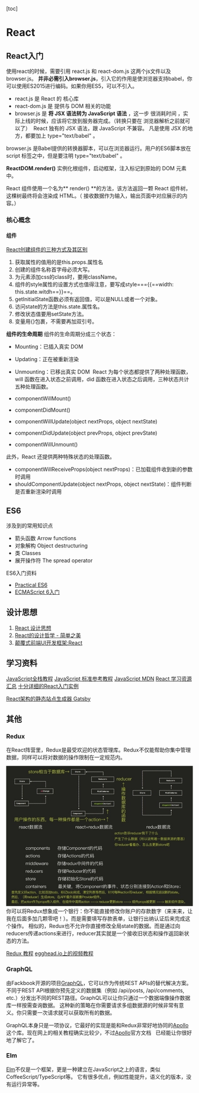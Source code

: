 [toc]
# React

## React入门

使用react的时候，需要引用 react.js 和 react-dom.js 这两个js文件以及browser.js。 **并非必需引入browser.js**，引入它的作用是使浏览器支持babel，你可以使用ES2015进行编码。如果你用ES5，可以不引入。

* react.js 是 React 的 核心库
* react-dom.js 是 提供与 DOM 相关的功能 
* browser.js 是 **将 JSX 语法转为 JavaScript 语法** ，这一步 很消耗时间 ，实际上线的时候，应该将它放到服务器完成。（转换只要在 浏览器解析之前就可以了） 
React 独有的 JSX 语法，跟 JavaScript 不兼容。 凡是使用 JSX 的地方，都要加上 type="text/babel" 。

browser.js 是Babel提供的转换器脚本，可以在浏览器运行。用户的ES6脚本放在 script 标签之中，但是要注明 type="text/babel" 。

>
**ReactDOM.render()** 实例化根组件，启动框架，注入标记到原始的 DOM 元素中。

React 组件使用一个名为** render() **的方法，该方法返回一颗 React 组件树，这棵树最终将会渲染成 HTML。（ 接收数据作为输入，输出页面中对应展示的内容。）


### 核心概念

#### 组件
[React创建组件的三种方式及其区别](https://www.cnblogs.com/wonyun/p/5930333.html)

1. 获取属性的值用的是this.props.属性名
2. 创建的组件名称首字母必须大写。
3. 为元素添加css的class时，要用className。
4. 组件的style属性的设置方式也值得注意，要写成style==={{==width: this.state.witdh==}}==。
5. getInitialState函数必须有返回值，可以是NULL或者一个对象。
6. 访问state的方法是this.state.属性名。
7. 修改状态值要用setState方法。
8. 变量用{}包裹，不需要再加双引号。

**组件的生命周期**
组件的生命周期分成三个状态：

* Mounting：已插入真实 DOM
* Updating：正在被重新渲染
* Unmounting：已移出真实 DOM 
React 为每个状态都提供了两种处理函数，will 函数在进入状态之前调用，did 函数在进入状态之后调用，三种状态共计五种处理函数。

* componentWillMount()
* componentDidMount()
* componentWillUpdate(object nextProps, object nextState)
* componentDidUpdate(object prevProps, object prevState)
* componentWillUnmount()

此外，React 还提供两种特殊状态的处理函数。

* componentWillReceiveProps(object nextProps)：已加载组件收到新的参数时调用
* shouldComponentUpdate(object nextProps, object nextState)：组件判断是否重新渲染时调用 



## ES6
涉及到的常用知识点

* 箭头函数 Arrow functions
* 对象解构 Object destructuring
* 类 Classes
* 展开操作符 The spread operator

ES6入门资料

* [Practical ES6](https://ponyfoo.com/books/practical-modern-javascript/chapters)
* [ECMAScript 6入门](http://es6.ruanyifeng.com/)

## 设计思想
1. [React 设计思想](https://github.com/react-guide/react-basic)
2. [React的设计哲学 - 简单之美](http://www.infoq.com/cn/articles/react-art-of-simplity/)
3. [颠覆式前端UI开发框架:React](http://www.infoq.com/cn/articles/subversion-front-end-ui-development-framework-react/)

## 学习资料
[JavaScript全栈教程](https://www.liaoxuefeng.com/wiki/001434446689867b27157e896e74d51a89c25cc8b43bdb3000)
[JavaScript 标准参考教程](http://javascript.ruanyifeng.com/)
[JavaScript MDN](https://developer.mozilla.org/zh-CN/docs/Web/JavaScript)
[React 学习资源汇总](https://www.ctolib.com/topics-79199.html)
[十分详细的React入门实例](https://blog.csdn.net/a153375250/article/details/52667739)

[React架构的静态站点生成器 Gatsby](https://github.com/gatsbyjs/gatsby)

## 其他

### Redux
在React阵营里，Redux是最受欢迎的状态管理库。Redux不仅能帮助你集中管理数据，同样可以将对数据的操作限制在一定规范内。

![](media/15248445968891.jpg)
你可以将Redux想象成一个银行：你不能直接修改你账户的存款数字（来来来，让我在后面多加几颗零吧！）。而是需要填写存款表单，让银行出纳认证后来完成这个操作。
相似的，Redux也不允许你直接修改全局state的数据。而是通过向reducers传递actions来进行，reducer其实就是一个接收旧状态和操作返回新状态的方法。

[Redux 教程](https://learnredux.com/)
[egghead.io上的视频教程](https://egghead.io/courses/getting-started-with-redux)

### GraphQL
由Fackbook开源的项目[GraphQL](http://graphql.org/)，它可以作为传统REST APIs的替代解决方案。
不同于REST API根据你预先定义的数据集（例如 /api/posts, /api/comments, etc.）分发出不同的REST路径。GraphQL可以让你只通过一个数据端像操作数据库一样按需查询数据。
这种新的策略在你需要请求多组数据源的时候非常有意义。你只需要一次请求就可以获取所有的数据。

GraphQL本身只是一项协议，它最好的实现是能和Redux非常好地协同的[Apollo](https://www.apollographql.com/)这个库。现在网上的相关教程确实比较少，不过[Apollo](https://www.apollographql.com/client/)官方文档   已经能让你很好地了解它了。

### Elm
[Elm](http://elm-lang.org/)不仅是一个框架，更是一种建立在JavaScript之上的语言，类似CoffeeScript/TypeScript等。
它有很多优点，例如性能提升，语义化的版本，没有运行异常等。


